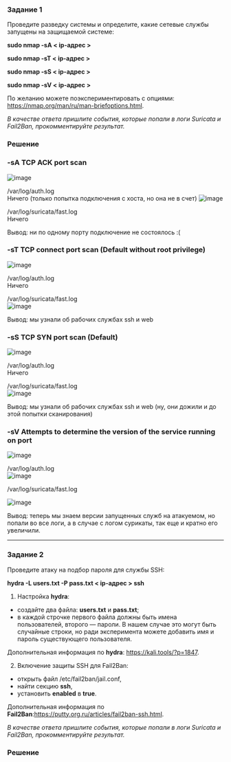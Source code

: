 ### Задание 1

Проведите разведку системы и определите, какие сетевые службы запущены на защищаемой системе:

**sudo nmap -sA < ip-адрес >**

**sudo nmap -sT < ip-адрес >**

**sudo nmap -sS < ip-адрес >**

**sudo nmap -sV < ip-адрес >**

По желанию можете поэкспериментировать с опциями: https://nmap.org/man/ru/man-briefoptions.html.


*В качестве ответа пришлите события, которые попали в логи Suricata и Fail2Ban, прокомментируйте результат.*


### Решение

### -sA	TCP ACK port scan  

![image](https://github.com/user-attachments/assets/37a9c554-0bdf-4d3f-b38c-fecc0b98301b)

 /var/log/auth.log  
Ничего (только попытка подключения с хоста, но она не в счет)
![image](https://github.com/user-attachments/assets/9ec5c0f4-f13e-4f60-8c8e-f7cd56d325c9)


 /var/log/suricata/fast.log  
Ничего

Вывод: ни по одному порту подключение не состоялось :(


### -sT	TCP connect port scan (Default without root privilege)  
![image](https://github.com/user-attachments/assets/0ba8e024-29d4-4069-8836-582068c36f6c)

 /var/log/auth.log  
Ничего

 /var/log/suricata/fast.log  
 ![image](https://github.com/user-attachments/assets/b6e03690-94fd-4273-8e24-ae3394a30cab)

Вывод: мы узнали об рабочих службах ssh и web


### -sS	TCP SYN port scan (Default)  
![image](https://github.com/user-attachments/assets/067cf2b7-a8bd-455f-8825-018c2c68444b)


 /var/log/auth.log  
Ничего

 /var/log/suricata/fast.log  
![image](https://github.com/user-attachments/assets/c075cf66-3e57-470f-b505-4f1a6e4e5283)

Вывод: мы узнали об рабочих службах ssh и web (ну, они дожили и до этой попытки сканирования)

### -sV	Attempts to determine the version of the service running on port
![image](https://github.com/user-attachments/assets/741b1615-a45b-4af6-8bf3-91924bfe3c1e)


 /var/log/auth.log  
![image](https://github.com/user-attachments/assets/4bdc1a09-e7da-4d99-9a2e-56cb2ceaac23)



 /var/log/suricata/fast.log  

![image](https://github.com/user-attachments/assets/88d5e5cb-aea5-4b0b-965c-385104973ec3)

Вывод: теперь мы знаем версии запущенных служб на атакуемом, но попали во все логи, а в случае с логом сурикаты, так еще и кратно его увеличили.


------

### Задание 2

Проведите атаку на подбор пароля для службы SSH:

**hydra -L users.txt -P pass.txt < ip-адрес > ssh**

1. Настройка **hydra**: 
 
 - создайте два файла: **users.txt** и **pass.txt**;
 - в каждой строчке первого файла должны быть имена пользователей, второго — пароли. В нашем случае это могут быть случайные строки, но ради эксперимента можете добавить имя и пароль существующего пользователя.

Дополнительная информация по **hydra**: https://kali.tools/?p=1847.

2. Включение защиты SSH для Fail2Ban:

-  открыть файл /etc/fail2ban/jail.conf,
-  найти секцию **ssh**,
-  установить **enabled**  в **true**.

Дополнительная информация по **Fail2Ban**:https://putty.org.ru/articles/fail2ban-ssh.html.



*В качестве ответа пришлите события, которые попали в логи Suricata и Fail2Ban, прокомментируйте результат.*

### Решение
